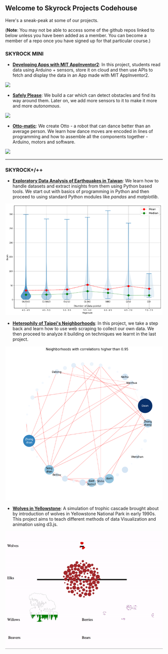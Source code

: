## Welcome to Skyrock Projects Codehouse

Here's a sneak-peak at some of our projects.

(**Note**: You may not be able to access some of the github repos linked to below unless you have been added as a member. You can become a member of a repo once you have signed up for that particular course.)

### SKYROCK MINI
* **[Developing Apps with MIT AppInventor2](https://github.com/skyrockprojects/AppInventor2)**: In this project, students read data using Arduino + sensors, store it on cloud and then use APIs to fetch and display the data in an App made with MIT AppInventor2.

![](https://github.com/skyrockprojects/skyrockprojects.github.io/blob/master/images/bmi_calculator.gif?raw=true)

* **[Safely Please](https://github.com/skyrockprojects/safely-please)**: We build a car which can detect obstacles and find its way around them. Later on, we add more sensors to it to make it more and more _autonomous_.

![](https://github.com/skyrockprojects/skyrockprojects.github.io/blob/master/images/safely_please.gif?raw=true)

* **[Otto-matic](https://github.com/skyrockprojects/otto-matic)**: We create Otto - a robot that can dance better than an average person. We learn how dance moves are encoded in lines of programming and how to assemble all the components together - Arduino, motors and software.

![](https://github.com/skyrockprojects/skyrockprojects.github.io/blob/master/images/ottodemo.gif?raw=true)

---

### SKYROCK+/++

* **[Exploratory Data Analysis of Earthquakes in Taiwan](https://github.com/skyrockprojects/python-quake-da)**: We learn how to handle datasets and extract insights from them using Python based tools. We start out with basics of programming in Python and then proceed to using standard Python modules like *pandas* and *matplotlib*.

![](https://github.com/skyrockprojects/skyrockprojects.github.io/blob/master/images/violinplot_quakes.png?raw=true)

* **[Heterophily of Taipei's Neighborhoods](https://github.com/skyrockprojects/heterophily-in-taipei-neighborhoods)**: In this project, we take a step back and learn how to use web scraping to collect our own data. We then proceed to analyze it building on techniques we learnt in the last project.

![](https://github.com/skyrockprojects/skyrockprojects.github.io/blob/master/images/heterophily_network_1.png?raw=true)

* **[Wolves in Yellowstone](https://github.com/skyrockprojects/wolves-in-yellowstone)**: A simulation of trophic cascade brought about by introduction of wolves in Yellowstone National Park in early 1990s. This project aims to teach different methods of data Visualization and animation using d3.js.

![](https://github.com/skyrockprojects/skyrockprojects.github.io/blob/master/images/wolves_yellowstone.gif?raw=true)
